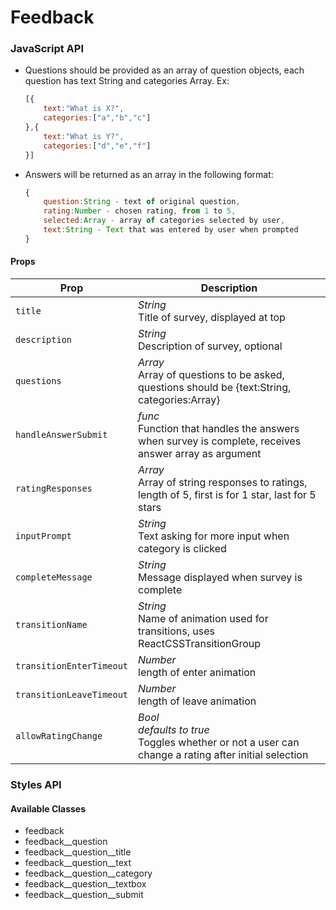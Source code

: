# Feedback

### JavaScript API
* Questions should be provided as an array of question objects, each question has text String and categories Array.
    Ex: 
    ```javascript
    [{
        text:"What is X?", 
        categories:["a","b","c"]
    },{
        text:"What is Y?", 
        categories:["d","e","f"]
    }]
    ```
* Answers will be returned as an array in the following format:
    ```javascript
    {
        question:String - text of original question,
        rating:Number - chosen rating, from 1 to 5,
        selected:Array - array of categories selected by user,
        text:String - Text that was entered by user when prompted
    }
    ```
    

#### Props
| Prop | Description |
| --- | --- |
| `title` | *String* <br> Title of survey, displayed at top |
| `description` | *String* <br> Description of survey, optional |
| `questions` | *Array* <br> Array of questions to be asked, questions should be {text:String, categories:Array}  |
| `handleAnswerSubmit` | *func* <br> Function that handles the answers when survey is complete, receives answer array as argument |
| `ratingResponses` | *Array* <br> Array of string responses to ratings, length of 5, first is for 1 star, last for 5 stars |
| `inputPrompt` | *String* <br> Text asking for more input when category is clicked |
| `completeMessage` | *String* <br> Message displayed when survey is complete |
| `transitionName` | *String* <br> Name of animation used for transitions, uses ReactCSSTransitionGroup |
| `transitionEnterTimeout` | *Number* <br> length of enter animation |
| `transitionLeaveTimeout` | *Number* <br> length of leave animation |
| `allowRatingChange` | *Bool* <br> *defaults to true* <br> Toggles whether or not a user can change a rating after initial selection |



### Styles API

#### Available Classes
* feedback
* feedback__question
* feedback__question__title
* feedback__question__text
* feedback__question__category
* feedback__question__textbox
* feedback__question__submit
